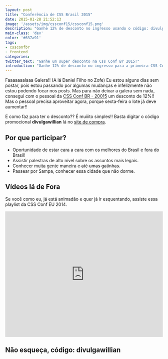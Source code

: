 ```yaml
---
layout: post
title: "Conferência de CSS Brasil 2015"
date: 2015-01-28 21:52:13
image: '/assets/img/cssconf15/cssconf15.png'
description: "Ganhe 12% de desconto no ingresso usando o código: divulgawillian"
main-class: 'dev'
color: '#637a91'
tags:
- cssconfbr
- frontend
categories:
twitter_text: "Ganhe um super desconto na Css Conf Br 2015!"
introduction: "Ganhe 12% de desconto no ingresso para a primeira CSS Conf no Brasil usando o código: divulgawillian."
---
```


Faaaaaaalaaa Galera!! (A lá Daniel Filho no Zofe) Eu estou alguns dias sem postar, pois estou passando por algumas mudanças e infelizmente não estou podendo focar nos posts. Mas para não deixar a galera sem nada, consegui com o pessoal da [CSS Conf BR - 20015](http://www.conferenciacssbrasil.com.br/) um desconto de 12%!! Mas o pessoal precisa aproveitar agora, porque sexta-feira o lote já deve aumentar!!

E como faz para ter o desconto?? É muiiito simples!! Basta digitar o código promocional **divulgawillian** lá no [site de compra](http://www.eventick.com.br/conferenciacssbrasil).

## Por que participar?

* Oportunidade de estar cara a cara com os melhores do Brasil e fora do Brasil!
* Assistir palestras de alto nível sobre os assuntos mais legais.
* Conhecer muita gente maneira <s>e até umas gatinhas. </s>
* Passear por Sampa, conhecer essa cidade que não dorme.

## Vídeos lá de Fora

Se você como eu, já está animadão e quer já ir esquentando, assiste essa playlist da CSS Conf EU 2014.

<iframe style="width: 100% !important; height: 400px" src="https://www.youtube.com/embed/bdQ-Okw9gPY?list=PL8rji95IPUUCSh--SjiyhiH1TXHx4avCM" frameborder="0" allowfullscreen></iframe>

## Não esqueça, código: divulgawillian
